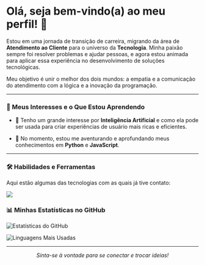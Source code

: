 # Olá, seja bem-vindo(a) ao meu perfil! 👋

Estou em uma jornada de transição de carreira, migrando da área de **Atendimento ao Cliente** para o universo da **Tecnologia**. Minha paixão sempre foi resolver problemas e ajudar pessoas, e agora estou animada para aplicar essa experiência no desenvolvimento de soluções tecnológicas.

Meu objetivo é unir o melhor dos dois mundos: a empatia e a comunicação do atendimento com a lógica e a inovação da programação.

---

### 🔭 Meus Interesses e o Que Estou Aprendendo

- 🤖 Tenho um grande interesse por **Inteligência Artificial** e como ela pode ser usada para criar experiências de usuário mais ricas e eficientes.

- 🌱 No momento, estou me aventurando e aprofundando meus conhecimentos em **Python** e **JavaScript**.

---

### 🛠️ Habilidades e Ferramentas

Aqui estão algumas das tecnologias com as quais já tive contato:

<p align="left">
  <a href="https://skillicons.dev">
    <img src="https://skillicons.dev/icons?i=html,css,python,javascript" />
  </a>
</p>

### 📊 Minhas Estatísticas no GitHub

![Estatísticas do GitHub](https://github-readme-stats.vercel.app/api?username=cyyzone&show_icons=true&theme=radical&hide_border=true&count_private=true)

![Linguagens Mais Usadas](https://github-readme-stats.vercel.app/api/top-langs/?username=cyzzone&layout=compact&theme=radical&hide_border=true)

---

<p align="center">
  <em>Sinta-se à vontade para se conectar e trocar ideias!</em>
</p>
